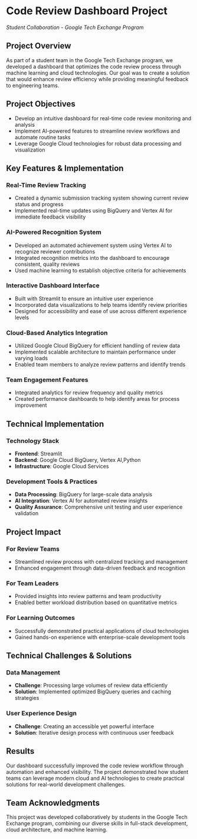 # Code Review Dashboard Project
*Student Collaboration - Google Tech Exchange Program*

## Project Overview
As part of a student team in the Google Tech Exchange program, we developed a dashboard that optimizes the code review process through machine learning and cloud technologies. Our goal was to create a solution that would enhance review efficiency while providing meaningful feedback to engineering teams.

## Project Objectives
- Develop an intuitive dashboard for real-time code review monitoring and analysis
- Implement AI-powered features to streamline review workflows and automate routine tasks
- Leverage Google Cloud technologies for robust data processing and visualization

## Key Features & Implementation

### Real-Time Review Tracking
- Created a dynamic submission tracking system showing current review status and progress
- Implemented real-time updates using BigQuery and Vertex AI for immediate feedback visibility

### AI-Powered Recognition System
- Developed an automated achievement system using Vertex AI to recognize reviewer contributions
- Integrated recognition metrics into the dashboard to encourage consistent, quality reviews
- Used machine learning to establish objective criteria for achievements

### Interactive Dashboard Interface
- Built with Streamlit to ensure an intuitive user experience
- Incorporated data visualizations to help teams identify review priorities
- Designed for accessibility and ease of use across different experience levels

### Cloud-Based Analytics Integration
- Utilized Google Cloud BigQuery for efficient handling of review data
- Implemented scalable architecture to maintain performance under varying loads
- Enabled team members to analyze review patterns and identify trends

### Team Engagement Features
- Integrated analytics for review frequency and quality metrics
- Created performance dashboards to help identify areas for process improvement

## Technical Implementation

### Technology Stack
- **Frontend**: Streamlit
- **Backend**: Google Cloud BigQuery, Vertex AI,Python
- **Infrastructure**: Google Cloud Services

### Development Tools & Practices
- **Data Processing**: BigQuery for large-scale data analysis
- **AI Integration**: Vertex AI for automated review insights
- **Quality Assurance**: Comprehensive unit testing and user experience validation

## Project Impact

### For Review Teams
- Streamlined review process with centralized tracking and management
- Enhanced engagement through data-driven feedback and recognition

### For Team Leaders
- Provided insights into review patterns and team productivity
- Enabled better workload distribution based on quantitative metrics

### For Learning Outcomes
- Successfully demonstrated practical applications of cloud technologies
- Gained hands-on experience with enterprise-scale development tools

## Technical Challenges & Solutions

### Data Management
- **Challenge**: Processing large volumes of review data efficiently
- **Solution**: Implemented optimized BigQuery queries and caching strategies

### User Experience Design
- **Challenge**: Creating an accessible yet powerful interface
- **Solution**: Iterative design process with continuous user feedback

## Results
Our dashboard successfully improved the code review workflow through automation and enhanced visibility. The project demonstrated how student teams can leverage modern cloud and AI technologies to create practical solutions for real-world development challenges.

## Team Acknowledgments
This project was developed collaboratively by students in the Google Tech Exchange program, combining our diverse skills in full-stack development, cloud architecture, and machine learning.
